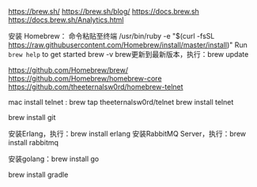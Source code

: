 https://brew.sh/
https://brew.sh/blog/
https://docs.brew.sh
https://docs.brew.sh/Analytics.html

安装 Homebrew：
命令粘贴至终端
/usr/bin/ruby -e "$(curl -fsSL https://raw.githubusercontent.com/Homebrew/install/master/install)"
Run `brew help` to get started
brew -v
brew更新到最新版本，执行：brew update

https://github.com/Homebrew/brew/
https://github.com/Homebrew/homebrew-core
https://github.com/theeternalsw0rd/homebrew-telnet

mac install telnet :
brew tap theeternalsw0rd/telnet
brew install telnet

brew install git

安装Erlang，执行：brew install erlang
安装RabbitMQ Server，执行：brew install rabbitmq


安装golang：brew install go

brew install gradle








